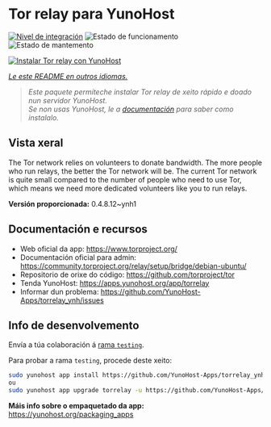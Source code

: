 <!--
NOTA: Este README foi creado automáticamente por <https://github.com/YunoHost/apps/tree/master/tools/readme_generator>
NON debe editarse manualmente.
-->

# Tor relay para YunoHost

[![Nivel de integración](https://dash.yunohost.org/integration/torrelay.svg)](https://ci-apps.yunohost.org/ci/apps/torrelay/) ![Estado de funcionamento](https://ci-apps.yunohost.org/ci/badges/torrelay.status.svg) ![Estado de mantemento](https://ci-apps.yunohost.org/ci/badges/torrelay.maintain.svg)

[![Instalar Tor relay con YunoHost](https://install-app.yunohost.org/install-with-yunohost.svg)](https://install-app.yunohost.org/?app=torrelay)

*[Le este README en outros idiomas.](./ALL_README.md)*

> *Este paquete permíteche instalar Tor relay de xeito rápido e doado nun servidor YunoHost.*  
> *Se non usas YunoHost, le a [documentación](https://yunohost.org/install) para saber como instalalo.*

## Vista xeral

The Tor network relies on volunteers to donate bandwidth. The more people who run relays, the better the Tor network will be. The current Tor network is quite small compared to the number of people who need to use Tor, which means we need more dedicated volunteers like you to run relays.

**Versión proporcionada:** 0.4.8.12~ynh1
## Documentación e recursos

- Web oficial da app: <https://www.torproject.org/>
- Documentación oficial para admin: <https://community.torproject.org/relay/setup/bridge/debian-ubuntu/>
- Repositorio de orixe do código: <https://github.com/torproject/tor>
- Tenda YunoHost: <https://apps.yunohost.org/app/torrelay>
- Informar dun problema: <https://github.com/YunoHost-Apps/torrelay_ynh/issues>

## Info de desenvolvemento

Envía a túa colaboración á [rama `testing`](https://github.com/YunoHost-Apps/torrelay_ynh/tree/testing).

Para probar a rama `testing`, procede deste xeito:

```bash
sudo yunohost app install https://github.com/YunoHost-Apps/torrelay_ynh/tree/testing --debug
ou
sudo yunohost app upgrade torrelay -u https://github.com/YunoHost-Apps/torrelay_ynh/tree/testing --debug
```

**Máis info sobre o empaquetado da app:** <https://yunohost.org/packaging_apps>
